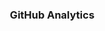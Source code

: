 ### &nbsp;GitHub Analytics

<p align="left">
<a href="https://github.com/malfunctixn">
<!--   <img height="180em" src="https://github-readme-stats-eight-theta.vercel.app/api/top-langs/?username=te-shashank&layout=compact&langs_count=8&theme=algolia"/> -->
<!--   <img height="180em" src="https://github-readme-stats.vercel.app/api?username=te-shashank&count_private=true&show_icons=true&title_color=333&icon_color=333"> -->
</a>
</p>
